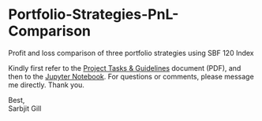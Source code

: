 # Portfolio-Strategies-PnL-Comparison
Profit and loss comparison of three portfolio strategies using SBF 120 Index

Kindly first refer to the <a href="https://github.com/sarbjitgill/Portfolio-Strategies-PnL-Comparison/blob/main/Project%20Tasks%20%26%20Guidelines%20-%20Portfolio%20Strategies%20P%26L%20Comparison.pdf" target="_blank">Project Tasks & Guidelines</a> document (PDF), and then to the <a href="https://github.com/sarbjitgill/Portfolio-Strategies-PnL-Comparison/blob/main/Jupyter%20Notebook%20-%20Portfolio%20Strategies%20P%26L%20Comparison%20Using%20SBF%20120%20Index.ipynb" target="_blank">Jupyter Notebook</a>. For questions or comments, please message me directly. Thank you.

Best, <br/>
Sarbjit Gill
